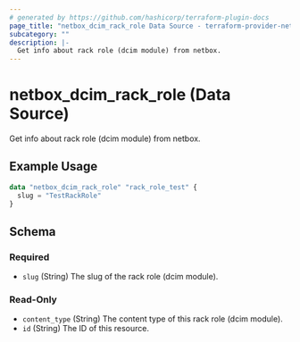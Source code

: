 ```yaml
---
# generated by https://github.com/hashicorp/terraform-plugin-docs
page_title: "netbox_dcim_rack_role Data Source - terraform-provider-netbox"
subcategory: ""
description: |-
  Get info about rack role (dcim module) from netbox.
---
```


# netbox_dcim_rack_role (Data Source)

Get info about rack role (dcim module) from netbox.

## Example Usage

```terraform
data "netbox_dcim_rack_role" "rack_role_test" {
  slug = "TestRackRole"
}
```

<!-- schema generated by tfplugindocs -->
## Schema

### Required

- `slug` (String) The slug of the rack role (dcim module).

### Read-Only

- `content_type` (String) The content type of this rack role (dcim module).
- `id` (String) The ID of this resource.


